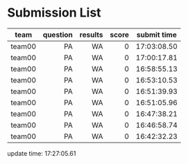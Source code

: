 # Submission List
team    | question  | results  | score | submit time
------|-----:|-----:| ----:|-----
team00 | PA | WA | 0 | 17:03:08.50
team00 | PA | WA | 0 | 17:00:17.81
team00 | PA | WA | 0 | 16:58:55.13
team00 | PA | WA | 0 | 16:53:10.53
team00 | PA | WA | 0 | 16:51:39.93
team00 | PA | WA | 0 | 16:51:05.96
team00 | PA | WA | 0 | 16:47:38.21
team00 | PA | WA | 0 | 16:46:58.74
team00 | PA | WA | 0 | 16:42:32.23


update time: 17:27:05.61 
